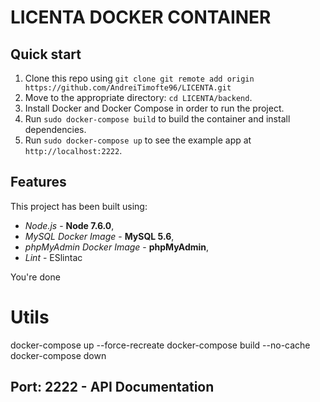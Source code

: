 # LICENTA DOCKER CONTAINER

## Quick start

1. Clone this repo using `git clone git remote add origin https://github.com/AndreiTimofte96/LICENTA.git`
2. Move to the appropriate directory: `cd LICENTA/backend`.<br />
3. Install Docker and Docker Compose in order to run the project. <br />
4. Run `sudo docker-compose build` to build the container and install dependencies. <br />
5. Run `sudo docker-compose up` to see the example app at `http://localhost:2222`.

## Features

This project has been built using:

- _Node.js_ - **Node 7.6.0**,
- _MySQL Docker Image_ - **MySQL 5.6**,
- _phpMyAdmin Docker Image_ - **phpMyAdmin**,
- _Lint_ - ESlintac

You're done


# Utils

docker-compose up --force-recreate
docker-compose build --no-cache
docker-compose down

## Port: 2222 - API Documentation

